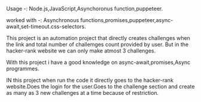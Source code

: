 Usage -: Node.js,JavaScript,Asynchoronus function,puppeteer.

worked with -: Asynchronous functions,promises,puppeteer,async-await,set-timeout.css-selectors.

This project is an automation project that directly creates challenges when the link and total number of challemges count provided by user.
But in the hacker-rank website we can only make atmost 3 challenges. 

With this project i have a good knowledge on async-await,promises,Async programmes.

IN this project when run the code it directly goes to the hacker-rank website.Does the login for the user.Goes to the challenge section and create as many as 3 new challenges at a time because of restriction.
